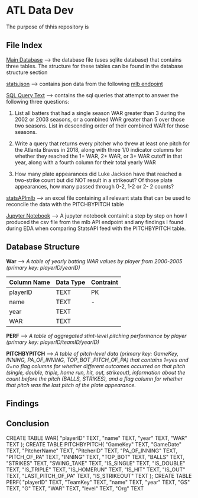 # ATL Data Dev

The purpose of thhis repository is

## File Index
[Main Database](https://github.com/IceeCodee/ATLDataDev/blob/main/main) --> the database file (uses sqlite database) that contains three tables. The structure for these tables can be found in the database structure section

[stats.json](https://github.com/IceeCodee/ATLDataDev/blob/main/stats.json) --> contains json data from the following [mlb endpoint](https://statsapi.mlb.com/api/v1/stats?stats=season&group=pitching&playerPool=all&season=2018&teamId=144) 

[SQL Query Text](https://github.com/IceeCodee/ATLDataDev/blob/main/questions.sql.txt) --> contains the sql queries that attempt to answer the following three questions:

1. List all batters that had a single season WAR greater than 3 during the 2002 or 2003 seasons,
or a combined WAR greater than 5 over those two seasons. List in descending order of their
combined WAR for those seasons.

3. Write a query that returns every pitcher who threw at least one pitch for the Atlanta Braves in 2018, along with three 1/0 indicator columns for whether they reached the 1+ WAR, 2+ WAR,
or 3+ WAR cutoff in that year, along with a fourth column for their total yearly WAR

4. How many plate appearances did Luke Jackson have that reached a two-strike count but did
NOT result in a strikeout? Of those plate appearances, how many passed through 0-2, 1-2 or 2-
2 counts?

[statsAPImlb](https://github.com/IceeCodee/ATLDataDev/blob/main/statsAPImlb.xlsx) --> an excel file containing all relevant stats that can be used to reconcile the data with the PITCHBYPITCH table

[Jupyter Notebook](https://github.com/IceeCodee/ATLDataDev/blob/main/Question2.ipynb) --> A jupyter notebook containit a step by step on how I produced the csv file from the mlb API endpoint and any findings I found during EDA when comparing StatsAPI feed with the PITCHBYPITCH table.


## Database Structure
**War** -->
*A table of yearly batting WAR values by player from 2000-2005 (primary key: playerID/yearID)*

|Column Name| Data Type | Contraint |
|----|-----|----|
|playerID| TEXT| PK|
|name| TEXT| -|
|year|TEXT| |
|WAR| TEXT|  |

**PERF** -->
*A table of aggregated stint-level pitching performance by player (primary key:
playerID/teamID/yearID)*

**PITCHBYPITCH** -->
*A table of pitch-level data (primary key: GameKey, INNING, PA_OF_INNING, TOP_BOT ,PITCH_OF_PA) that contains 1=yes and 0=no flag columns for whether different outcomes occurred on that pitch (single, double, triple, home run, hit, out, strikeout), information about the count before the pitch (BALLS, STRIKES), and a flag column for whether that pitch was the last pitch of the plate appearance.*

## Findings

## Conclusion


CREATE TABLE WAR(
  "playerID" TEXT,
  "name" TEXT,
  "year" TEXT,
  "WAR" TEXT
);
CREATE TABLE PITCHBYPITCH(
  "GameKey" TEXT,
  "GameDate" TEXT,
  "PitcherName" TEXT,
  "PitcherID" TEXT,
  "PA_OF_INNING" TEXT,
  "PITCH_OF_PA" TEXT,
  "INNING" TEXT,
  "TOP_BOT" TEXT,
  "BALLS" TEXT,
  "STRIKES" TEXT,
  "SWING_TAKE" TEXT,
  "IS_SINGLE" TEXT,
  "IS_DOUBLE" TEXT,
  "IS_TRIPLE" TEXT,
  "IS_HOMERUN" TEXT,
  "IS_HIT" TEXT,
  "IS_OUT" TEXT,
  "LAST_PITCH_OF_PA" TEXT,
  "IS_STRIKEOUT" TEXT
);
CREATE TABLE PERF(
  "playerID" TEXT,
  "TeamKey" TEXT,
  "name" TEXT,
  "year" TEXT,
  "GS" TEXT,
  "G" TEXT,
  "WAR" TEXT,
  "level" TEXT,
  "Org" TEXT

